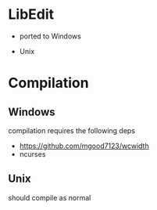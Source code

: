 LibEdit
=============================

- ported to Windows

- Unix

# Compilation
## Windows
compilation requires the following deps
- https://github.com/mgood7123/wcwidth
- ncurses

## Unix

should compile as normal
